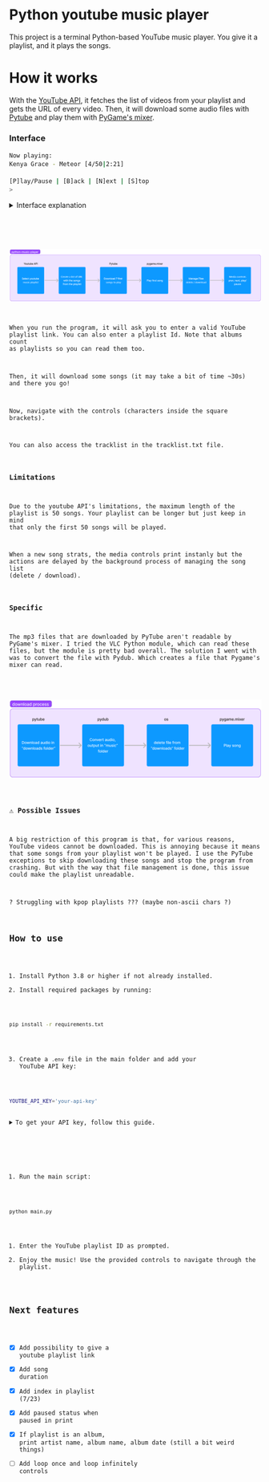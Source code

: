 # Python youtube music player
This project is a terminal Python-based YouTube music player. You give it a playlist, and it plays the songs.

# How it works
With the [YouTube API](https://developers.google.com/youtube/v3/), it fetches the list of videos from your playlist and gets the URL of every video. Then, it will download some audio files with [Pytube](https://pytube.io/en/latest/) and play them with [PyGame's mixer](https://www.pygame.org/docs/ref/mixer.html). 

### Interface
```bash
Now playing: 
Kenya Grace - Meteor [4/50|2:21]

[P]lay/Pause | [B]ack | [N]ext | [S]top
> 
```
<details>
<summary>Interface explanation</summary>
    <code>
    If your playlist is an album it will display the album name, artist, date under the video title. 

    Now playing:
    YouTube video title [number in list/number of songs|song duration]

    press "p" to play/pause | press "b" to go to previous song | press "n" to go to next song | press "s" to stop program
    >
</details>
<br>

![python-function-general](assets/python-youtube-player-general.png)

When you run the program, it will ask you to enter a valid YouTube playlist link. You can also enter a playlist Id. Note that albums count as playlists so you can read them too.

Then, it will download some songs (it may take a bit of time ~30s) and there you go!

Now, navigate with the controls (characters inside the square brackets).

You can also access the tracklist in the tracklist.txt file. 

### Limitations
Due to the youtube API's limitations, the maximum length of the playlist is 50 songs. Your playlist can be longer but just keep in mind that only the first 50 songs will be played. 

When a new song strats, the media controls print instanly but the actions are delayed by the background process of managing the song list (delete / download). 

### Specific
The mp3 files that are downloaded by PyTube aren't readable by PyGame's mixer. I tried the VLC Python module, which can read these files, but the module is pretty bad overall. The solution I went with was to convert the file with Pydub. Which creates a file that Pygame's mixer can read.
<!-- <p align="center"> -->
<img src="assets/python-youtube-player-download.png" alt="python-function-download" width="660" />
<!-- </p> -->

### :warning: Possible Issues
A big restriction of this program is that, for various reasons, YouTube videos cannot be downloaded. This is annoying because it means that some songs from your playlist won't be played. I use the PyTube exceptions to skip downloading these songs and stop the program from crashing. But with the way that file management is done, this issue could make the playlist unreadable.

? Struggling with kpop playlists ??? (maybe non-ascii chars ?)

## How to use
1. Install Python 3.8 or higher if not already installed.
2. Install required packages by running:
```bash
pip install -r requirements.txt
```
3. Create a `.env` file in the main folder and add your YouTube API key:
```bash
YOUTBE_API_KEY='your-api-key'
```
<details>
<summary>To get your API key, follow this guide. </summary>
<!-- <br> -->
<ul>
    <li>Log in to <a href="https://console.developers.google.com/" target="_blank">Google Developers Console</a>.</li>
    <li>Create a new project. </li>
    <li>On the new project dashboard, click Explore & Enable APIs. </li>
    <li>In the library, navigate to YouTube Data API v3 under YouTube APIs.</li>
    <li>Enable the API. </li>
    <li>Create a credential.</li>
    <li>A screen will appear with the API key. </li>
</ul>
Guide from: <a href="https://blog.hubspot.com/website/how-to-get-youtube-api-key" target="_blank">HubSpot</a>
</details>
<br>

1. Run the main script:
```bash
python main.py
```
1. Enter the YouTube playlist ID as prompted.
2. Enjoy the music! Use the provided controls to navigate through the playlist.

## Next features
- [x] Add possibility to give a youtube playlist link
- [x] Add song duration
- [x] Add index in playlist (7/23)
- [x] Add paused status when paused in print
- [x] If playlist is an album, print artist name, album name, album date (still a bit weird things)
- [ ] Add loop once and loop infinitely controls